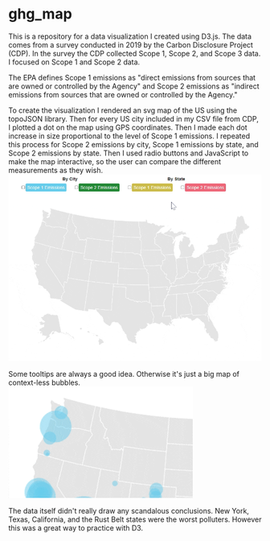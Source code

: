 # ghg_map

This is a repository for a data visualization I created using D3.js. The data comes from a survey conducted in 2019 by the Carbon Disclosure Project (CDP). In the survey the CDP collected Scope 1, Scope 2, and Scope 3 data. I focused on Scope 1 and Scope 2 data. 

The EPA defines Scope 1 emissions as "direct emissions from sources that are owned or controlled by the Agency" and Scope 2 emissions as "indirect emissions from sources that are owned or controlled by the Agency."

To create the visualization  I rendered an svg map of the US using the topoJSON library. Then for every US city included in my CSV file from CDP, I plotted a dot on the map using GPS coordinates. Then I made each dot increase in size proportional to the level of  Scope 1 emissions. I repeated this process for Scope 2 emissions by city, Scope 1 emissions by state, and Scope 2 emissions by state. Then I used radio buttons and JavaScript to make the map interactive, so the user can compare the different measurements as they wish.  
![Data Demo](./readme_files/demo.gif)  

Some tooltips are always a good idea. Otherwise it's just a big map of context-less bubbles. 
![Data Demo](./readme_files/tooltip.gif)  

The data itself didn't really draw any scandalous conclusions. New York, Texas, California, and the Rust Belt states were the worst polluters. However this was a great way to practice with D3. 